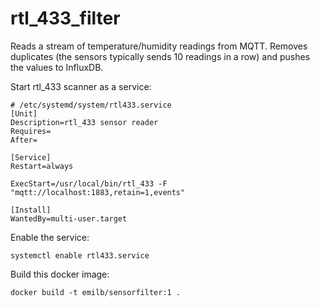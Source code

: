 # rtl_433_filter

Reads a stream of temperature/humidity readings from MQTT. Removes duplicates (the sensors typically sends 10 readings in a row) and pushes the values to InfluxDB. 

Start rtl_433 scanner as a service:

```
# /etc/systemd/system/rtl433.service
[Unit]
Description=rtl_433 sensor reader
Requires=
After=

[Service]
Restart=always

ExecStart=/usr/local/bin/rtl_433 -F "mqtt://localhost:1883,retain=1,events"

[Install]
WantedBy=multi-user.target
```

Enable the service:
```
systemctl enable rtl433.service
```

Build this docker image:
```
docker build -t emilb/sensorfilter:1 .
```
